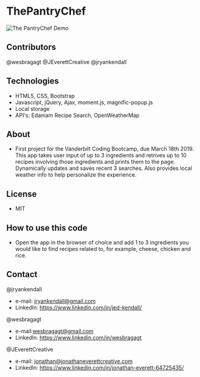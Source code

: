 # ThePantryChef
![The PantryChef Demo](pantrychef.gif)

## Contributors
@wesbragagt
@JEverettCreative
@jryankendall

## Technologies
- HTML5, CSS, Bootstrap
- Javascript, jQuery, Ajax, moment.js, magnific-popup.js
- Local storage
- API's: Edamam Recipe Search, OpenWeatherMap

## About
- First project for the Vanderbilt Coding Bootcamp, due March 18th 2019. This app takes user input of up to 3 ingredients and retrives up to 10 recipes involving those ingredients and prints them to the page. Dynamically updates and saves recent 3 searches. Also provides local weather info to help personalize the experience.

## License
- MIT

## How to use this code
- Open the app in the browser of choice and add 1 to 3 ingredients you would like to find recipes related to, for example, cheese, chicken and rice.
  
## Contact

@jryankendall
- e-mail: jryankendall@gmail.com
- LinkedIn: https://www.linkedin.com/in/jed-kendall/

@wesbragagt
- e-mail:wesbragagt@gmail.com
- LinkedIn: https://www.linkedin.com/in/wesbragagt

@JEverettCreative
- e-mail: jonathan@jonathaneverettcreative.com
- LinkedIn: https://www.linkedin.com/in/jonathan-everett-64725435/
